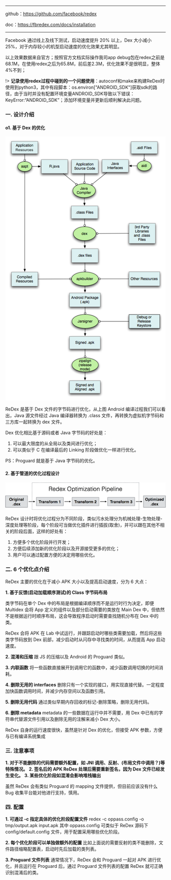 ***
github：https://github.com/facebook/redex

doc：https://fbredex.com/docs/installation
***

Facebook 通过线上及线下测试，启动速度提升 20% 以上，Dex 大小减小 25%，对于内存较小的机型启动速度的优化效果尤其明显。

以上效果数据来自官方；按照官方文档实际操作我司app debug包在redex之前是68.1M，在使用redex之后为65.8M，前后差2.3M，优化效果不是很明显，整体4%不到；

!>  **记录使用redex过程中碰到的一个问题使用**：autoconf和make来构建ReDex时使用到python3，其中有段脚本：os.environ["ANDROID_SDK"]获取sdk的路径，由于当时并没有配置环境变量ANDROID_SDK导致以下错误： KeyError:“ANDROID_SDK”；添加环境变量并更新后顺利解决此问题。

### 一. 设计介绍
####    o1. 基于 Dex 的优化

![](0.png)

ReDex 是基于 Dex 文件的字节码进行优化，从上图 Android 编译过程我们可以看出，Java 源文件经过 Java 编译器转换为 .class 文件，再转换为虚拟机字节码和三方库一起转换为 dex 文件。

Dex 优化相比基于源码或者 Java 字节码的好处是：

1.  可以最大限度的从全局以及类间进行优化；
2.  可以类似于 C 在编译最后的 Linking 阶段做优化一样进行优化。

PS：Proguard 就是基于 Java 字节码的优化。

####    2. 基于管道的优化过程设计

![](1.png)

ReDex 设计时将优化过程分为不同阶段，类似污水处理分为机械处理-生物处理-深度处理等阶段，每个阶段可当做优化插件进行插拔(取舍)，并可以跟在其他不相关的阶段后面，这样的好处有：

1.  方便多个优化阶段并行开发；
2.  方便后续添加新的优化阶段以及开源接受更多的优化；
3.  用户可以通过配置方便的决定用哪些优化。

### 二. 6 个优化点介绍

ReDex 主要的优化在于减小 APK 大小以及提高启动速度，分为 6 大点：

**1. 基于反馈(启动加载顺序测试)的 Class 字节码布局**

类字节码在单个 Dex 中的布局是根据编译顺序而不是运行时行为决定，即便 Multidex 会将 App 定义的组件以及部分启动需要的类放在 Main Dex 中，但依然不是根据运行时顺序布局，这会导致程序启动时需要查找随机分布在 Dex 中的类。

ReDex 会将 APK 在 Lab 中试运行，并跟踪启动时哪些类需要加载，然后将这些类字节码放到 Dex 前部，减少启动时从闪存中寻找类的时间，从而提高 App 启动速度。

**2. 混淆和压缩**
跟 JS 的压缩以及 Android 的 Proguard 类似。

**3. 内联函数**
将一些函数直接展开到调用它的函数中，减少函数调用切换的时间消耗。

**4. 删除无用的 interfaces**
删除只有一个实现的接口，用实现直接代替。一定程度加快函数调用时间，并减少内存空间以及函数引用。

**5. 删除无用代码**
通过类似早期内存回收的标记-删除策略，删除无用代码。

**6. 删除 metadata**
metadata 的一些数据在运行中并不需要，用 Dex 中已有的字符串代替源文件引用以及删除无用的注解来减小 Dex 大小。

ReDex 自身的运行速度很快，虽然是针对 Dex 的优化，但接受 APK 参数，方便与已有编译系统集成

### 三. 注意事项

**1. 对于不能删除的代码需要额外配置，如 JNI 调用、反射、(布局文件中调用？)等特殊情况。**
**2. 签名后的 APK ReDex 处理后需要重新签名，因为 Dex 文件已经发生变化。**
**3. 某些优化阶段如混淆会影响堆栈输出**

虽然 ReDex 会有类似 Proguard 的 mapping 文件提供，但目前应该没有什么 Bug 收集平台能对他进行支持，慎用。

### 四. 配置

**1. 可通过 -c 指定具体的优化阶段配置文件**
redex -c oppass.config -o tmp/output.apk input.apk 其中 oppass.config 可类似于 ReDex 源码下 config/default.config 文件，用于配置采用哪些优化阶段。

**2. 每个优化阶段可以单独做额外的配置**
比如上面说的需要反射的类不能删除，文件路径缩略配置表，启动时先后加载的类列表。

**3. Proguard 文件列表**
通常情况下，ReDex 会和 Proguard 一起对 APK 进行优化，并且运行在 Proguard 后，通过 Proguard 文件列表的配置 ReDex 就可正确识别混淆后的类。

